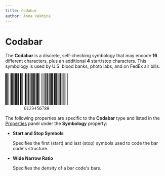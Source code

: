 ```yaml
---
title: Codabar
author: Anna Vekhina
---
```

# Codabar

The **Codabar** is a discrete, self-checking symbology that may encode **16** different characters, plus an additional **4** start/stop characters. This symbology is used by U.S. blood banks, photo labs, and on FedEx air bills.

![](../../../../images/eurd-web-bar-code-codabar.png)

The following properties are specific to the **Codabar** type and listed in the [Properties](../../report-designer-tools/ui-panels/properties-panel.md) panel under the **Symbology** property:

* **Start and Stop Symbols**
	
	Specifies the first (start) and last (stop) symbols used to code the bar code's structure.

* **Wide Narrow Ratio**

    Specifies the density of a bar code's bars.